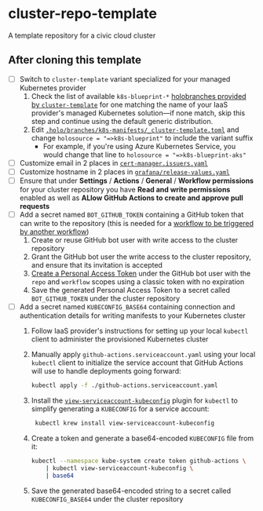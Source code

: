 # cluster-repo-template

A template repository for a civic cloud cluster

## After cloning this template

- [ ] Switch to `cluster-template` variant specialized for your managed Kubernetes provider
    1. Check the list of available `k8s-blueprint-*` [holobranches provided by `cluster-template`](https://github.com/civic-cloud/cluster-template/tree/develop/.holo/branches) for one matching the name of your IaaS provider's managed Kubernetes solution—if none match, skip this step and continue using the default generic distribution.
    2. Edit [`.holo/branches/k8s-manifests/_cluster-template.toml`](./.holo/branches/k8s-manifests/_cluster-template.toml) and change `holosource = "=>k8s-blueprint"` to include the variant suffix
        - For example, if you're using Azure Kubernetes Service, you would change that line to `holosource = "=>k8s-blueprint-aks"`
- [ ] Customize email in 2 places in [`cert-manager.issuers.yaml`](./cert-manager.issuers.yaml)
- [ ] Customize hostname in 2 places in [`grafana/release-values.yaml`](./grafana/release-values.yaml)
- [ ] Ensure that under **Settings** / **Actions** / **General** / **Workflow permissions** for your cluster repository you have **Read and write permissions** enabled as well as **ALlow GitHub Actions to create and approve pull requests**
- [ ] Add a secret named `BOT_GITHUB_TOKEN` containing a GitHub token that can write to the repository (this is needed for a [workflow to be triggered by another workflow](https://docs.github.com/en/actions/using-workflows/triggering-a-workflow#triggering-a-workflow-from-a-workflow))
    1. Create or reuse GitHub bot user with write access to the cluster repository
    2. Grant the GitHub bot user the write access to the cluster repository, and ensure that its invitation is accepted
    3. [Create a Personal Access Token](https://docs.github.com/en/free-pro-team@latest/github/authenticating-to-github/creating-a-personal-access-token) under the GitHub bot user with the `repo` and `workflow` scopes using a classic token with no expiration
    4. Save the generated Personal Access Token to a secret called `BOT_GITHUB_TOKEN` under the cluster repository
- [ ] Add a secret named `KUBECONFIG_BASE64` containing connection and authentication details for writing manifests to your Kubernetes cluster
    1. Follow IaaS provider's instructions for setting up your local `kubectl` client to administer the provisioned Kubernetes cluster
    2. Manually apply `github-actions.serviceaccount.yaml` using your local `kubectl` client to initialize the service account that GitHub Actions will use to handle deployments going forward:

        ```bash
        kubectl apply -f ./github-actions.serviceaccount.yaml
        ```

    3. Install the [`view-serviceaccount-kubeconfig`](https://github.com/superbrothers/kubectl-view-serviceaccount-kubeconfig-plugin) plugin for `kubectl` to simplify generating a `KUBECONFIG` for a service account:

        ```bash
         kubectl krew install view-serviceaccount-kubeconfig
        ```

    4. Create a token and generate a base64-encoded `KUBECONFIG` file from it:

        ```bash
        kubectl --namespace kube-system create token github-actions \
            | kubectl view-serviceaccount-kubeconfig \
            | base64
        ```

    5. Save the generated base64-encoded string to a secret called `KUBECONFIG_BASE64` under the cluster repository
